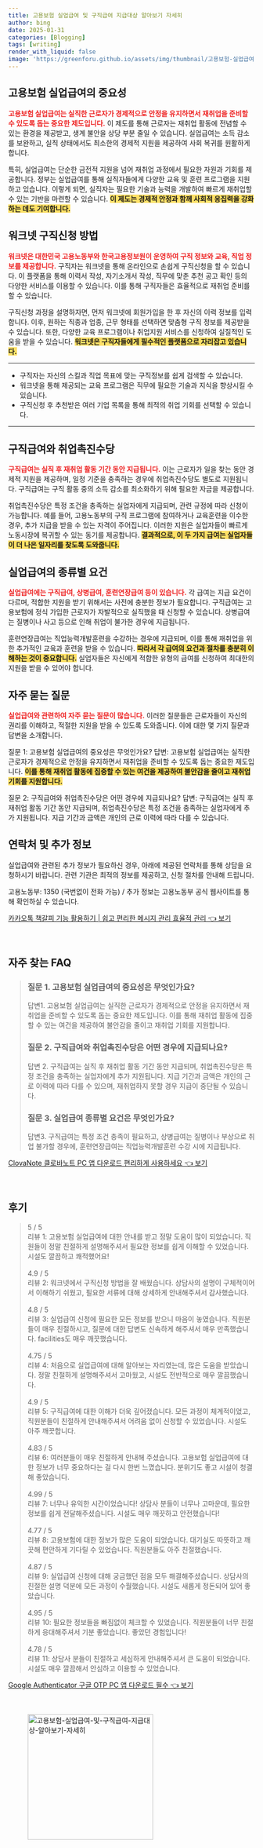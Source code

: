 ```yaml
---
title: 고용보험 실업급여 및 구직급여 지급대상 알아보기 자세히
author: bing
date: 2025-01-31
categories: [Blogging]
tags: [writing]
render_with_liquid: false
image: 'https://greenforu.github.io/assets/img/thumbnail/고용보험-실업급여-및-구직급여-지급대상-알아보기-자세히.webp'
---
```



<h2 id='고용보험 실업급여의 중요성'>고용보험 실업급여의 중요성</h2>

<p><b><span style="color: #ee2323;">고용보험 실업급여는 실직한 근로자가 경제적으로 안정을 유지하면서 재취업을 준비할 수 있도록 돕는 중요한 제도입니다.</span></b> 이 제도를 통해 근로자는 재취업 활동에 전념할 수 있는 환경을 제공받고, 생계 불안을 상당 부분 줄일 수 있습니다. 실업급여는 소득 감소를 보완하고, 실직 상태에서도 최소한의 경제적 지원을 제공하여 사회 복귀를 원활하게 합니다.</p>

<p>특히, 실업급여는 단순한 금전적 지원을 넘어 재취업 과정에서 필요한 자원과 기회를 제공합니다. 정부는 실업급여를 통해 실직자들에게 다양한 교육 및 훈련 프로그램을 지원하고 있습니다. 이렇게 되면, 실직자는 필요한 기술과 능력을 개발하여 빠르게 재취업할 수 있는 기반을 마련할 수 있습니다. <b><span style="background-color: #ffe066;">이 제도는 경제적 안정과 함께 사회적 응집력을 강화하는 데도 기여합니다.</span></b></p>

<h2 id='워크넷 구직신청 방법'>워크넷 구직신청 방법</h2>

<p><b><span style="color: #ee2323;">워크넷은 대한민국 고용노동부와 한국고용정보원이 운영하여 구직 정보와 교육, 직업 정보를 제공합니다.</span></b> 구직자는 워크넷을 통해 온라인으로 손쉽게 구직신청을 할 수 있습니다. 이 플랫폼을 통해 이력서 작성, 자기소개서 작성, 직무에 맞춘 추천 공고 확인 등의 다양한 서비스를 이용할 수 있습니다. 이를 통해 구직자들은 효율적으로 재취업 준비를 할 수 있습니다.</p>

<p>구직신청 과정을 설명하자면, 먼저 워크넷에 회원가입을 한 후 자신의 이력 정보를 입력합니다. 이후, 원하는 직종과 업종, 근무 형태를 선택하면 맞춤형 구직 정보를 제공받을 수 있습니다. 또한, 다양한 교육 프로그램이나 취업지원 서비스를 신청하여 실질적인 도움을 받을 수 있습니다. <b><span style="background-color: #ffe066;">워크넷은 구직자들에게 필수적인 플랫폼으로 자리잡고 있습니다.</span></b></p>

<hr />

<ul>
    <li>구직자는 자신의 스킬과 직업 목표에 맞는 구직정보를 쉽게 검색할 수 있습니다.</li>
    <li>워크넷을 통해 제공되는 교육 프로그램은 직무에 필요한 기술과 지식을 향상시킬 수 있습니다.</li>
    <li>구직신청 후 추천받은 여러 기업 목록을 통해 최적의 취업 기회를 선택할 수 있습니다.</li>
</ul>

<hr />

<h2 id='구직급여와 취업촉진수당'>구직급여와 취업촉진수당</h2>

<p><b><span style="color: #ee2323;">구직급여는 실직 후 재취업 활동 기간 동안 지급됩니다.</span></b> 이는 근로자가 일을 찾는 동안 경제적 지원을 제공하며, 일정 기준을 충족하는 경우에 취업촉진수당도 별도로 지원됩니다. 구직급여는 구직 활동 중의 소득 감소를 최소화하기 위해 필요한 자금을 제공합니다.</p>

<p>취업촉진수당은 특정 조건을 충족하는 실업자에게 지급되며, 관련 규정에 따라 신청이 가능합니다. 예를 들어, 고용노동부의 구직 프로그램에 참여하거나 교육훈련을 이수한 경우, 추가 지급을 받을 수 있는 자격이 주어집니다. 이러한 지원은 실업자들이 빠르게 노동시장에 복귀할 수 있는 동기를 제공합니다. <b><span style="background-color: #ffe066;">결과적으로, 이 두 가지 급여는 실업자들이 더 나은 일자리를 찾도록 도와줍니다.</span></b></p>

<h2 id='실업급여의 종류별 요건'>실업급여의 종류별 요건</h2>

<p><b><span style="color: #ee2323;">실업급여에는 구직급여, 상병급여, 훈련연장급여 등이 있습니다.</span></b> 각 급여는 지급 요건이 다르며, 적합한 지원을 받기 위해서는 사전에 충분한 정보가 필요합니다. 구직급여는 고용보험에 정식 가입한 근로자가 자발적으로 실직했을 때 신청할 수 있습니다. 상병급여는 질병이나 사고 등으로 인해 취업이 불가한 경우에 지급됩니다.</p>

<p>훈련연장급여는 직업능력개발훈련을 수강하는 경우에 지급되며, 이를 통해 재취업을 위한 추가적인 교육과 훈련을 받을 수 있습니다. <b><span style="background-color: #ffe066;">따라서 각 급여의 요건과 절차를 충분히 이해하는 것이 중요합니다.</span></b> 실업자들은 자신에게 적합한 유형의 급여를 신청하여 최대한의 지원을 받을 수 있어야 합니다.</p>

<h2 id='자주 묻는 질문'>자주 묻는 질문</h2>

<p><b><span style="color: #ee2323;">실업급여와 관련하여 자주 묻는 질문이 많습니다.</span></b> 이러한 질문들은 근로자들이 자신의 권리를 이해하고, 적절한 지원을 받을 수 있도록 도와줍니다. 이에 대한 몇 가지 질문과 답변을 소개합니다.</p>

<p>질문 1: 고용보험 실업급여의 중요성은 무엇인가요? 답변: 고용보험 실업급여는 실직한 근로자가 경제적으로 안정을 유지하면서 재취업을 준비할 수 있도록 돕는 중요한 제도입니다. <b><span style="background-color: #ffe066;">이를 통해 재취업 활동에 집중할 수 있는 여건을 제공하여 불안감을 줄이고 재취업 기회를 지원합니다.</span></b></p>

<p>질문 2: 구직급여와 취업촉진수당은 어떤 경우에 지급되나요? 답변: 구직급여는 실직 후 재취업 활동 기간 동안 지급되며, 취업촉진수당은 특정 조건을 충족하는 실업자에게 추가 지원됩니다. 지급 기간과 금액은 개인의 근로 이력에 따라 다를 수 있습니다.</p>

<h2 id='연락처 및 추가 정보'>연락처 및 추가 정보</h2>

<p>실업급여와 관련된 추가 정보가 필요하신 경우, 아래에 제공된 연락처를 통해 상담을 요청하시기 바랍니다. 관련 기관은 최적의 정보를 제공하고, 신청 절차를 안내해 드립니다.</p>

<p>고용노동부: 1350 (국번없이 전화 가능) / 추가 정보는 고용노동부 공식 웹사이트를 통해 확인하실 수 있습니다.</p>


<p><a class="click-button" title="카카오톡 책갈피 기능 활용하기 | 쉽고 편리한 메시지 관리 효율적 관리" href="https://greenforu.github.io/posts/%EC%B9%B4%EC%B9%B4%EC%98%A4%ED%86%A1-%EC%B1%85%EA%B0%88%ED%94%BC-%EA%B8%B0%EB%8A%A5-%ED%99%9C%EC%9A%A9%ED%95%98%EA%B8%B0-%EC%89%BD%EA%B3%A0-%ED%8E%B8%EB%A6%AC%ED%95%9C-%EB%A9%94%EC%8B%9C%EC%A7%80-%EA%B4%80%EB%A6%AC-%ED%9A%A8%EC%9C%A8%EC%A0%81-%EA%B4%80%EB%A6%AC/" rel="dofollow">카카오톡 책갈피 기능 활용하기 | 쉽고 편리한 메시지 관리 효율적 관리 👈 보기</a></p><br>
<h2 id='자주_찾는_FAQ'>자주 찾는 FAQ</h2>
<div itemscope="" itemtype="https://schema.org/FAQPage">
<blockquote>
<div itemscope="" itemprop="mainEntity" itemtype="https://schema.org/Question">
<h3 itemprop="name">질문 1. 고용보험 실업급여의 중요성은 무엇인가요?</h3>
<div itemscope="" itemprop="acceptedAnswer" itemtype="https://schema.org/Answer">
<span itemprop="text">
<p>답변1. 고용보험 실업급여는 실직한 근로자가 경제적으로 안정을 유지하면서 재취업을 준비할 수 있도록 돕는 중요한 제도입니다. 이를 통해 재취업 활동에 집중할 수 있는 여건을 제공하여 불안감을 줄이고 재취업 기회를 지원합니다.</p>
</span>
</div>
</div>
<div itemscope="" itemprop="mainEntity" itemtype="https://schema.org/Question">
<h3 itemprop="name">질문 2. 구직급여와 취업촉진수당은 어떤 경우에 지급되나요?</h3>
<div itemscope="" itemprop="acceptedAnswer" itemtype="https://schema.org/Answer">
<span itemprop="text">
<p>답변 2. 구직급여는 실직 후 재취업 활동 기간 동안 지급되며, 취업촉진수당은 특정 조건을 충족하는 실업자에게 추가 지원됩니다. 지급 기간과 금액은 개인의 근로 이력에 따라 다를 수 있으며, 재취업하지 못할 경우 지급이 중단될 수 있습니다.</p>
</span>
</div>
</div>
<div itemscope="" itemprop="mainEntity" itemtype="https://schema.org/Question">
<h3 itemprop="name">질문 3. 실업급여 종류별 요건은 무엇인가요?</h3>
<div itemscope="" itemprop="acceptedAnswer" itemtype="https://schema.org/Answer">
<span itemprop="text">
<p>답변3. 구직급여는 특정 조건 충족이 필요하고, 상병급여는 질병이나 부상으로 취업 불가할 경우에, 훈련연장급여는 직업능력개발훈련 수강 시에 지급됩니다.</p>
</span>
</div>
</div>
</blockquote>
</div>
<p><a class="click-button" title="ClovaNote 클로바노트 PC 앱 다운로드 편리하게 사용하세요" href="https://greenforu.github.io/posts/ClovaNote-%ED%81%B4%EB%A1%9C%EB%B0%94%EB%85%B8%ED%8A%B8-PC-%EC%95%B1-%EB%8B%A4%EC%9A%B4%EB%A1%9C%EB%93%9C-%ED%8E%B8%EB%A6%AC%ED%95%98%EA%B2%8C-%EC%82%AC%EC%9A%A9%ED%95%98%EC%84%B8%EC%9A%94/" rel="dofollow">ClovaNote 클로바노트 PC 앱 다운로드 편리하게 사용하세요 👈 보기</a></p><br>
<h2 id='후기'>후기</h2>
<div itemscope itemtype="https://schema.org/Product">
  <blockquote>
  <div itemprop="review" itemscope itemtype="https://schema.org/Review">
      <div itemprop="reviewRating" itemscope itemtype="https://schema.org/Rating"> <span itemprop="ratingValue">5</span> / <span itemprop="bestRating">5</span> </div>
      <span itemprop="reviewBody">리뷰 1: 고용보험 실업급여에 대한 안내를 받고 정말 도움이 많이 되었습니다. 직원들이 정말 친절하게 설명해주셔서 필요한 정보를 쉽게 이해할 수 있었습니다. 시설도 깔끔하고 쾌적했어요!</span>
  </div>
  <br>
  <div itemprop="review" itemscope itemtype="https://schema.org/Review">
      <div itemprop="reviewRating" itemscope itemtype="https://schema.org/Rating"> <span itemprop="ratingValue">4.9</span> / <span itemprop="bestRating">5</span> </div>
      <span itemprop="reviewBody">리뷰 2: 워크넷에서 구직신청 방법을 잘 배웠습니다. 상담사의 설명이 구체적이어서 이해하기 쉬웠고, 필요한 서류에 대해 상세하게 안내해주셔서 감사했습니다.</span>
  </div>
  <br>
  <div itemprop="review" itemscope itemtype="https://schema.org/Review">
      <div itemprop="reviewRating" itemscope itemtype="https://schema.org/Rating"> <span itemprop="ratingValue">4.8</span> / <span itemprop="bestRating">5</span> </div>
      <span itemprop="reviewBody">리뷰 3: 실업급여 신청에 필요한 모든 정보를 받으니 마음이 놓였습니다. 직원분들이 매우 친절하시고, 질문에 대한 답변도 신속하게 해주셔서 매우 만족했습니다. facilities도 매우 깨끗했습니다.</span>
  </div>
  <br>
  <div itemprop="review" itemscope itemtype="https://schema.org/Review">
      <div itemprop="reviewRating" itemscope itemtype="https://schema.org/Rating"> <span itemprop="ratingValue">4.75</span> / <span itemprop="bestRating">5</span> </div>
      <span itemprop="reviewBody">리뷰 4: 처음으로 실업급여에 대해 알아보는 자리였는데, 많은 도움을 받았습니다. 정말 친절하게 설명해주셔서 고마웠고, 시설도 전반적으로 매우 깔끔했습니다.</span>
  </div>
  <br>
  <div itemprop="review" itemscope itemtype="https://schema.org/Review">
      <div itemprop="reviewRating" itemscope itemtype="https://schema.org/Rating"> <span itemprop="ratingValue">4.9</span> / <span itemprop="bestRating">5</span> </div>
      <span itemprop="reviewBody">리뷰 5: 구직급여에 대한 이해가 더욱 깊어졌습니다. 모든 과정이 체계적이었고, 직원분들이 친절하게 안내해주셔서 어려움 없이 신청할 수 있었습니다. 시설도 아주 깨끗합니다.</span>
  </div>
  <br>
  <div itemprop="review" itemscope itemtype="https://schema.org/Review">
      <div itemprop="reviewRating" itemscope itemtype="https://schema.org/Rating"> <span itemprop="ratingValue">4.83</span> / <span itemprop="bestRating">5</span> </div>
      <span itemprop="reviewBody">리뷰 6: 여러분들이 매우 친절하게 안내해 주셨습니다. 고용보험 실업급여에 대한 정보가 너무 중요하다는 걸 다시 한번 느꼈습니다. 분위기도 좋고 시설이 청결해 좋았습니다.</span>
  </div>
  <br>
  <div itemprop="review" itemscope itemtype="https://schema.org/Review">
      <div itemprop="reviewRating" itemscope itemtype="https://schema.org/Rating"> <span itemprop="ratingValue">4.99</span> / <span itemprop="bestRating">5</span> </div>
      <span itemprop="reviewBody">리뷰 7: 너무나 유익한 시간이었습니다! 상담사 분들이 너무나 고마운데, 필요한 정보를 쉽게 전달해주셨습니다. 시설도 매우 깨끗하고 안전했습니다!</span>
  </div>
  <br>
  <div itemprop="review" itemscope itemtype="https://schema.org/Review">
      <div itemprop="reviewRating" itemscope itemtype="https://schema.org/Rating"> <span itemprop="ratingValue">4.77</span> / <span itemprop="bestRating">5</span> </div>
      <span itemprop="reviewBody">리뷰 8: 고용보험에 대한 정보가 많은 도움이 되었습니다. 대기실도 따뜻하고 깨끗해 편안하게 기다릴 수 있었습니다. 직원분들도 아주 친절했습니다.</span>
  </div>
  <br>
  <div itemprop="review" itemscope itemtype="https://schema.org/Review">
      <div itemprop="reviewRating" itemscope itemtype="https://schema.org/Rating"> <span itemprop="ratingValue">4.87</span> / <span itemprop="bestRating">5</span> </div>
      <span itemprop="reviewBody">리뷰 9: 실업급여 신청에 대해 궁금했던 점을 모두 해결해주셨습니다. 상담사의 친절한 설명 덕분에 모든 과정이 수월했습니다. 시설도 새롭게 정돈되어 있어 좋았습니다.</span>
  </div>
  <br>
  <div itemprop="review" itemscope itemtype="https://schema.org/Review">
      <div itemprop="reviewRating" itemscope itemtype="https://schema.org/Rating"> <span itemprop="ratingValue">4.95</span> / <span itemprop="bestRating">5</span> </div>
      <span itemprop="reviewBody">리뷰 10: 필요한 정보들을 빠짐없이 체크할 수 있었습니다. 직원분들이 너무 친절하게 응대해주셔서 기분 좋았습니다. 좋았던 경험입니다!</span>
  </div>
  <br>
  <div itemprop="review" itemscope itemtype="https://schema.org/Review">
      <div itemprop="reviewRating" itemscope itemtype="https://schema.org/Rating"> <span itemprop="ratingValue">4.78</span> / <span itemprop="bestRating">5</span> </div>
      <span itemprop="reviewBody">리뷰 11: 상담사 분들이 친절하고 세심하게 안내해주셔서 큰 도움이 되었습니다. 시설도 매우 깔끔해서 안심하고 이용할 수 있었습니다.</span>
  </div>
  </blockquote>
</div>
<p><a class="click-button" title="Google Authenticator 구글 OTP PC 앱 다운로드 필수" href="https://greenforu.github.io/posts/Google-Authenticator-%EA%B5%AC%EA%B8%80-OTP-PC-%EC%95%B1-%EB%8B%A4%EC%9A%B4%EB%A1%9C%EB%93%9C-%ED%95%84%EC%88%98/" rel="dofollow">Google Authenticator 구글 OTP PC 앱 다운로드 필수 👈 보기</a></p><br>
<figure class="image"><img src="https://greenforu.github.io/assets/img/thumbnail/고용보험-실업급여-및-구직급여-지급대상-알아보기-자세히.webp" alt="고용보험-실업급여-및-구직급여-지급대상-알아보기-자세히" width="256" height="256"></figure>